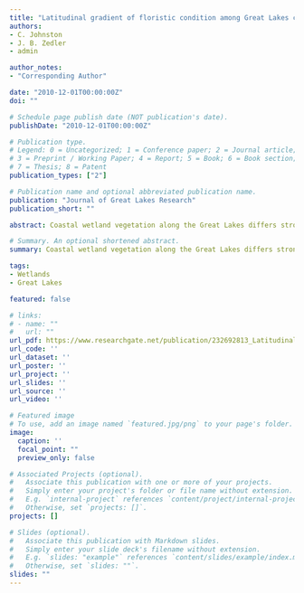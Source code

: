 ```yaml
---
title: "Latitudinal gradient of floristic condition among Great Lakes coastal wetlands"
authors:
- C. Johnston
- J. B. Zedler
- admin

author_notes:
- "Corresponding Author"

date: "2010-12-01T00:00:00Z"
doi: ""

# Schedule page publish date (NOT publication's date).
publishDate: "2010-12-01T00:00:00Z"

# Publication type.
# Legend: 0 = Uncategorized; 1 = Conference paper; 2 = Journal article;
# 3 = Preprint / Working Paper; 4 = Report; 5 = Book; 6 = Book section;
# 7 = Thesis; 8 = Patent
publication_types: ["2"]

# Publication name and optional abbreviated publication name.
publication: "Journal of Great Lakes Research"
publication_short: ""

abstract: Coastal wetland vegetation along the Great Lakes differs strongly with latitude, but most studies of Great Lakes wetland condition have attempted to exclude the effect of latitude to discern anthropogenic effects on condition. We developed an alternative approach that takes advantage of the strong relationship between latitude and coastal wetland floristic condition. Latitude was significantly correlated with 13 of 37 environmental variables tested, including growing degree days, agriculture, atmospheric deposition, nonpoint-source pollution, and soil texture, which suggests that latitude is a good proxy for several environmental drivers of vegetation. Using data from 64 wetlands along the U.S. coast of Lakes Huron, Michigan, Erie, and Ontario, we developed linear regressions between latitude and two measures of floristic condition, the Floristic Quality Index (FQI, adj. r2 = 0.437, p < 0.001) and the first axis scores from a non-metric multidimensional scaling of wetland plant cover (MDS1, adj. r2 = 0.501, p < 0.001). Departures from the central tendency of these regression models represented wetlands of better or worse condition than expected for their latitude. This approach provides a means to identify wetlands worthy of preservation, to establish vegetation targets for wetland restoration, and to forecast changes in floristic quality associated with future climate change.

# Summary. An optional shortened abstract.
summary: Coastal wetland vegetation along the Great Lakes differs strongly with latitude, but most studies of Great Lakes wetland condition have attempted to exclude the effect of latitude to discern anthropogenic effects on condition. This approach provides a means to identify wetlands worthy of preservation, to establish vegetation targets for wetland restoration, and to forecast changes in floristic quality associated with future climate change.

tags:
- Wetlands
- Great Lakes

featured: false

# links:
# - name: ""
#   url: ""
url_pdf: https://www.researchgate.net/publication/232692813_Latitudinal_Gradient_of_Floristic_Condition_Among_Great_Lakes_Coastal_Wetlands
url_code: ''
url_dataset: ''
url_poster: ''
url_project: ''
url_slides: ''
url_source: ''
url_video: ''

# Featured image
# To use, add an image named `featured.jpg/png` to your page's folder. 
image:
  caption: ''
  focal_point: ""
  preview_only: false

# Associated Projects (optional).
#   Associate this publication with one or more of your projects.
#   Simply enter your project's folder or file name without extension.
#   E.g. `internal-project` references `content/project/internal-project/index.md`.
#   Otherwise, set `projects: []`.
projects: []

# Slides (optional).
#   Associate this publication with Markdown slides.
#   Simply enter your slide deck's filename without extension.
#   E.g. `slides: "example"` references `content/slides/example/index.md`.
#   Otherwise, set `slides: ""`.
slides: ""
---
```



